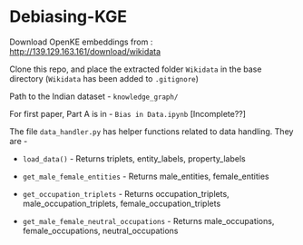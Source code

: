 # Debiasing-KGE

Download OpenKE embeddings from : http://139.129.163.161/download/wikidata

Clone this repo, and place the extracted folder `Wikidata` in the base directory (`Wikidata` has been added to `.gitignore`)

Path to the Indian dataset - `knowledge_graph/`

For first paper, Part A is in - `Bias in Data.ipynb`  [Incomplete??]

The file `data_handler.py` has helper functions related to data handling. They are - 

- `load_data()` - Returns triplets, entity_labels, property_labels

- `get_male_female_entities` - Returns male_entities, female_entities

- `get_occupation_triplets` - Returns occupation_triplets, male_occupation_triplets, female_occupation_triplets

- `get_male_female_neutral_occupations` - Returns male_occupations, female_occupations, neutral_occupations